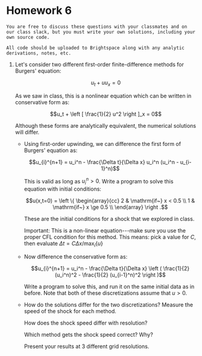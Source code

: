 # Homework 6

```{note}
You are free to discuss these questions with your classmates and on
our class slack, but you must write your own solutions, including your
own source code.

All code should be uploaded to Brightspace along with any analytic
derivations, notes, etc.
```

1. Let's consider two different first-order finite-difference methods for Burgers'
   equation:

   $$u_t + u u_x = 0$$

   As we saw in class, this is a nonlinear equation which can be written in conservative
   form as:

   $$u_t + \left [ \frac{1}{2} u^2 \right ]_x = 0$$

   Although these forms are analytically equivalent, the numerical solutions
   will differ.


   * Using first-order upwinding, we can difference the first form of Burgers' equation
     as:

     $$u_{i}^{n+1} = u_i^n - \frac{\Delta t}{\Delta x} u_i^n (u_i^n - u_{i-1}^n)$$

     This is valid as long as $u_i^n > 0$.  Write a program to solve this
     equation with initial conditions:

     $$u(x,t=0) = \left \{ \begin{array}{cc} 2 & \mathrm{if~} x < 0.5 \\
                                        1 & \mathrm{if~} x \ge 0.5 \\
                      \end{array} \right .$$

     These are the initial conditions for a shock that we explored in class.

     Important: This is a non-linear equation---make sure you use the
     proper CFL condition for this method.  This means: pick a value for $C$,
     then evaluate $\Delta t = C \Delta x / \max_i\{u\}$

   * Now difference the conservative form as:

     $$u_{i}^{n+1} = u_i^n - \frac{\Delta t}{\Delta x} \left ( \frac{1}{2} (u_i^n)^2
         - \frac{1}{2} (u_{i-1}^n)^2 \right )$$

     Write a program to solve this, and run it on the same initial data as
     in before.  Note that both of these discretizations assume that
     $u > 0$.

   * How do the solutions differ for the two discretizations?  Measure the speed of the shock for each
     method.

     How does the shock speed differ with resolution?

     Which method gets the shock speed correct?  Why?

     Present your results at 3 different grid resolutions.
